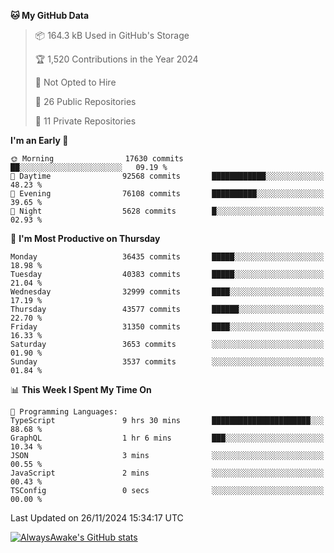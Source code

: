 <!--START_SECTION:waka-->
**🐱 My GitHub Data** 

> 📦 164.3 kB Used in GitHub's Storage 
 > 
> 🏆 1,520 Contributions in the Year 2024
 > 
> 🚫 Not Opted to Hire
 > 
> 📜 26 Public Repositories 
 > 
> 🔑 11 Private Repositories 
 > 
**I'm an Early 🐤** 

```text
🌞 Morning                17630 commits       ██░░░░░░░░░░░░░░░░░░░░░░░   09.19 % 
🌆 Daytime                92568 commits       ████████████░░░░░░░░░░░░░   48.23 % 
🌃 Evening                76108 commits       ██████████░░░░░░░░░░░░░░░   39.65 % 
🌙 Night                  5628 commits        █░░░░░░░░░░░░░░░░░░░░░░░░   02.93 % 
```
📅 **I'm Most Productive on Thursday** 

```text
Monday                   36435 commits       █████░░░░░░░░░░░░░░░░░░░░   18.98 % 
Tuesday                  40383 commits       █████░░░░░░░░░░░░░░░░░░░░   21.04 % 
Wednesday                32999 commits       ████░░░░░░░░░░░░░░░░░░░░░   17.19 % 
Thursday                 43577 commits       ██████░░░░░░░░░░░░░░░░░░░   22.70 % 
Friday                   31350 commits       ████░░░░░░░░░░░░░░░░░░░░░   16.33 % 
Saturday                 3653 commits        ░░░░░░░░░░░░░░░░░░░░░░░░░   01.90 % 
Sunday                   3537 commits        ░░░░░░░░░░░░░░░░░░░░░░░░░   01.84 % 
```


📊 **This Week I Spent My Time On** 

```text
💬 Programming Languages: 
TypeScript               9 hrs 30 mins       ██████████████████████░░░   88.68 % 
GraphQL                  1 hr 6 mins         ███░░░░░░░░░░░░░░░░░░░░░░   10.34 % 
JSON                     3 mins              ░░░░░░░░░░░░░░░░░░░░░░░░░   00.55 % 
JavaScript               2 mins              ░░░░░░░░░░░░░░░░░░░░░░░░░   00.43 % 
TSConfig                 0 secs              ░░░░░░░░░░░░░░░░░░░░░░░░░   00.00 % 
```


 Last Updated on 26/11/2024 15:34:17 UTC
<!--END_SECTION:waka-->

[![AlwaysAwake's GitHub stats](https://github-readme-stats.vercel.app/api?username=AlwaysAwake&show_icons=true&theme=github_dark&count_private=true)](https://github.com/AlwaysAwake/AlwaysAwake)

